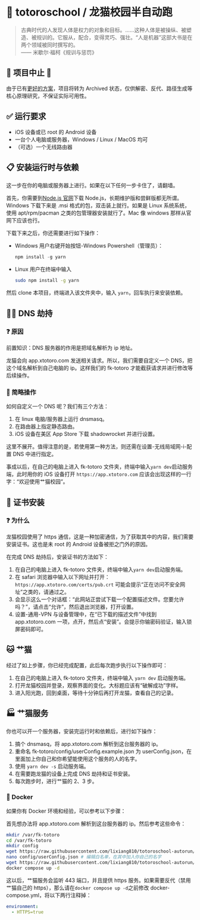 # 🏃‍ totoroschool / 龙猫校园半自动跑

> 古典时代的人发现人体是权力的对象和目标。……这种人体是被操纵、被塑造、被规训的。它服从，配合，变得灵巧、强壮。“人是机器”这部大书是在两个领域被同时撰写的。  
> —— 米歇尔·福柯《规训与惩罚》

## 🚧 项目中止 🚧

由于已有[更好的方案](https://github.com/BeiyanYunyi/totoro-paradise)，项目将转为 Archived 状态，仅供解密、反代、路径生成等核心原理研究，不保证实际可用性。

## ✅ 运行要求

- iOS 设备或已 root 的 Android 设备
- 一台个人电脑或服务器，Windows / Linux / MacOS 均可
- （可选）一个无线路由器

## 📋 安装运行时与依赖

这一步在你的电脑或服务器上进行。如果在以下任何一步卡住了，请翻墙。

首先，你需要到[Node.js 官网](https://nodejs.org/zh-cn/)下载 Node.js，长期维护版和尝鲜版都无所谓。Windows 下载下来是 .msi 格式的包，双击装上就行。如果是 Linux 系统系统，使用 apt/rpm/pacman 之类的包管理器安装就行了。Mac 像 windows 那样从官网下应该也行。

下载下来之后，你还需要进行如下操作：

- Windows 用户右键开始按钮-Windows Powershell（管理员）：

  ```powershell
  npm install -g yarn
  ```

- Linux 用户在终端中输入

  ```bash
  sudo npm install -g yarn
  ```

然后 clone 本项目，终端进入该文件夹中，输入 `yarn`，回车执行来安装依赖。

## 🦹‍♀️ DNS 劫持

### ❓ 原因

前置知识：DNS 服务器的作用是把域名解析为 ip 地址。

龙猫会向 app.xtotoro.com 发送相关请求。所以，我们需要自定义一个 DNS，把这个域名解析到自己电脑的 ip。这样我们的 fk-totoro 才能截获请求并进行修改等后续操作。

### 🔧 简略操作

如何自定义一个 DNS 呢？我们有三个方法：

1. 在 linux 电脑/服务器上运行 dnsmasq。
2. 在路由器上指定静态路由。
3. iOS 设备在美区 App Store 下载 shadowrocket 并进行设置。

这里不展开。值得注意的是，若使用第一种方法，则还需在设置-无线局域网-i-配置 DNS 中进行指定。

事成以后，在自己的电脑上进入 fk-totoro 文件夹，终端中输入`yarn dev`启动服务端，此时用你的 iOS 设备打开 `https://app.xtotoro.com` 应该会出现这样的一行字：“欢迎使用艹猫校园”。

## 📜 证书安装

### ❓ 为什么

龙猫校园使用了 https 通信，这是一种加密通信，为了获取其中的内容，我们需要安装证书。这也是未 root 的 Android 设备被拒之门外的原因。

在完成 DNS 劫持后，安装证书的方法如下：

1. 在自己的电脑上进入 fk-totoro 文件夹，终端中输入`yarn dev`启动服务端。
2. 在 safari 浏览器中输入以下网址并打开：`https://app.xtotoro.com/certs/pub.crt` 可能会提示“正在访问不安全网址”之类的，请通过之。
3. 会显示这么一个对话框：“此网站正尝试下载一个配置描述文件。您要允许吗？”，请点击“允许”，然后退出浏览器，打开设置。
4. 设置-通用-VPN 与设备管理中，在“已下载的描述文件”中找到 app.xtotoro.com 一项，点开，然后点“安装”。会提示你输密码验证，输入锁屏密码即可。

## 🐱 艹猫

经过了如上步骤，你已经完成配置，此后每次跑步执行以下操作即可：

1. 在自己的电脑上进入 fk-totoro 文件夹，终端中输入 `yarn dev` 启动服务端。
2. 打开龙猫校园并登录，观察界面的变化。大标题应该有“破解成功”字样。
3. 进入阳光跑，回到桌面，等待十分钟后再打开龙猫，查看自己的记录。

## 🏭 艹猫服务

你也可以开一个服务器，安装完运行时和依赖后，进行如下操作：

1. 搞个 dnsmasq，将 app.xtotoro.com 解析到这台服务器的 ip。
2. 重命名 fk-totoro/config/userConfig.example.json 为 userConfig.json，在里面加上你自己和你希望能使用这个服务的人的名字。
3. 使用 `yarn dev -s` 启动服务端。
4. 在需要跑龙猫的设备上完成 DNS 劫持和证书安装。
5. 每次跑步时，进行艹猫的 2、3 步。

### 🐋 Docker

如果你有 Docker 环境和经验，可以参考以下步骤：

首先想办法将 app.xtotoro.com 解析到这台服务器的 ip。然后参考这些命令：

```bash
mkdir /var/fk-totoro
cd /var/fk-totoro
mkdir config
wget https://raw.githubusercontent.com/lixiang810/totoroschool-autorun/main/config/userConfig.example.json -O config/userConfig.json
nano config/userConfig.json # 编辑白名单，在其中加入你自己的名字
wget https://raw.githubusercontent.com/lixiang810/totoroschool-autorun/main/docker-compose.yml
docker compose up -d
```

这以后，艹猫服务会监听 443 端口，并且提供 https 服务。如果需要反代（禁用艹猫自己的 https），那么请在`docker compose up -d`之前修改 docker-compose.yml，将以下两行注释掉：

```yaml
environment:
  - HTTPS=true
```
